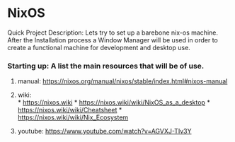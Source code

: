 # NixOS
Quick Project Description: Lets try to set up a barebone nix-os machine.
After the Installation process a Window Manager will be used in order to create a functional machine for
development and desktop use.

### Starting up: A list the main resources that will be of use.

1) manual:	https://nixos.org/manual/nixos/stable/index.html#nixos-manual
2) wiki:	
			* https://nixos.wiki
			* https://nixos.wiki/wiki/NixOS_as_a_desktop
			* https://nixos.wiki/wiki/Cheatsheet
			* https://nixos.wiki/wiki/Nix_Ecosystem
			
3) youtube: https://www.youtube.com/watch?v=AGVXJ-TIv3Y
	
				
